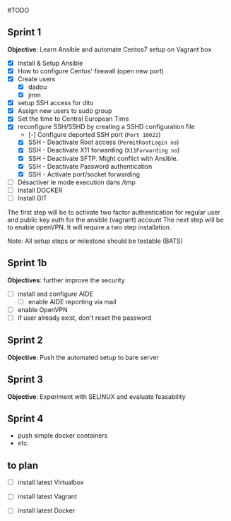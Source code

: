 #TODO

## Sprint 1

**Objective**: Learn Ansible and automate Centos7 setup on Vagrant box

- [x] Install & Setup Ansible
- [x] How to configure Centos' firewall (open new port)
- [x] Create users
    - [x] dadou
    - [x] jmm
- [x] setup SSH access for dito
- [x] Assign new users to sudo group
- [x] Set the time to Central European Time
- [x] reconfigure SSH/SSHD by creating a SSHD configuration file
    - [-] Configure deported SSH port (`Port 10022`)
    - [x] SSH - Deactivate Root access (`PermitRootLogin no`)
    - [x] SSH - Deactivate X11 forwarding  (`X11Forwarding no`)
    - [x] SSH - Deactivate SFTP. Might conflict with Ansible.
    - [x] SSH - Deactivate Password authentication
    - [x] SSH - Activate port/socket forwarding 
- [ ] Désactiver le mode execution dans /tmp
- [ ] Install DOCKER
- [ ] Install GIT

The first step will be to activate two factor authentication for regular user and public key auth for the ansible (vagrant) account
The next step will be to enable openVPN. It will require a two step installation.

Note: All setup steps or milestone should be testable (BATS)

## Sprint 1b

**Objectives**: further improve the security

- [ ] install and configure AIDE
    - [ ] enable AIDE reporting via mail
- [ ] enable OpenVPN
- [ ] if user already exist, don't reset the password

## Sprint 2

**Objective**: Push the automated setup to bare server

## Sprint 3

**Objective**: Experiment with SELINUX and evaluate feasability

## Sprint 4

- push simple docker containers
- etc.

## to plan

- [ ] install latest Virtualbox
- [ ] install latest Vagrant
- [ ] install latest Docker




